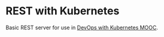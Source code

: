 # REST with Kubernetes

Basic REST server for use in [DevOps with Kubernetes MOOC](https://github.com/Julppu/devops-with-k8s).
